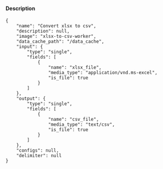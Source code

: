 #### Description

    {
        "name": "Convert xlsx to csv",
        "description": null,
        "image": "xlsx-to-csv-worker",
        "data_cache_path": "/data_cache",
        "input": {
            "type": "single",
            "fields": [
                {
                    "name": "xlsx_file",
                    "media_type": "application/vnd.ms-excel",
                    "is_file": true
                }
            ]
        },
        "output": {
            "type": "single",
            "fields": [
                {
                    "name": "csv_file",
                    "media_type": "text/csv",
                    "is_file": true
                }
            ]
        },
        "configs": null,
        "delimiter": null
    }
